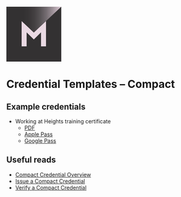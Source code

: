 [![MATTR](/docs/assets/mattr-logo-square.svg)](https://github.com/mattrglobal)

# Credential Templates – Compact

## Example credentials

- Working at Heights training certificate 
    - [PDF](./pdf/WorkingAtHeightsCertVC/)
    - [Apple Pass](./apple-pass/WorkingAtHeightsCertVC/)
    - [Google Pass](./google-pass/WorkingAtHeightsCertVC/)

## Useful reads

- [Compact Credential Overview](https://learn.mattr.global/tutorials/compact-credentials/overview)
- [Issue a Compact Credential](https://learn.mattr.global/tutorials/compact-credentials/issue-compact)
- [Verify a Compact Credential](https://learn.mattr.global/tutorials/compact-credentials/verify)
